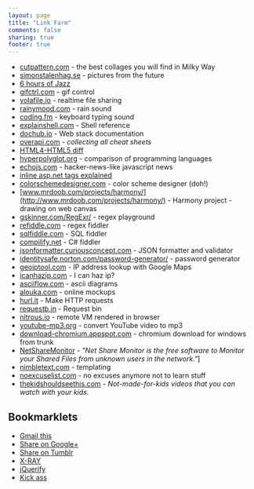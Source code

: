 ```yaml
---
layout: page
title: "Link Farm"
comments: false
sharing: true
footer: true
---
```


- [cutpattern.com](http://cutpattern.com/) - the best collages you will find in Milky Way
- [simonstalenhag.se](http://www.simonstalenhag.se/) - pictures from the future
- [6 hours of Jazz](http://www.youtube.com/watch?v=aGHT40qkysw)
- [gifctrl.com](http://gifctrl.com/) - gif control
- [volafile.io](http://volafile.io) - realtime file sharing
- [rainymood.com](http://www.rainymood.com/) - rain sound
- [coding.fm](http://coding.fm/) - keyboard typing sound
- [explainshell.com](http://explainshell.com/) - Shell reference
- [dochub.io](http://dochub.io/) - Web stack documentation
- [overapi.com](http://overapi.com) - *collecting all cheat sheets*
- [HTML4-HTML5 diff](http://www.w3.org/TR/html5-diff/#new-elements)
- [hyperpolyglot.org](http://hyperpolyglot.org) - comparison of programming languages
- [echojs.com](http://www.echojs.com/) - hacker-news-like javascript news
- <a href="http://naspinski.net/post/inline-aspnet-tags-sorting-them-all-out-(3c25242c-3c253d2c-3c252c-3c252c-etc).aspx">inline asp.net tags explained</a>
- [colorschemedesigner.com](http://colorschemedesigner.com/) - color scheme designer (doh!)
- [www.mrdoob.com/projects/harmony/](http://www.mrdoob.com/projects/harmony/) - Harmony project - drawing on web canvas
- [gskinner.com/RegExr/](http://gskinner.com/RegExr/) - regex playground
- [refiddle.com](http://refiddle.com/) - regex fiddler
- [sqlfiddle.com](http://sqlfiddle.com/) - SQL fiddler
- [compilify.net](https://compilify.net/) - C# fiddler
- [jsonformatter.curiousconcept.com](http://jsonformatter.curiousconcept.com/) - JSON formatter and validator
- [identitysafe.norton.com/password-generator/](https://identitysafe.norton.com/password-generator/) - password generator
- [geoiptool.com](http://www.geoiptool.com/) - IP address lookup with Google Maps
- [icanhazip.com](http://icanhazip.com/) - I can haz ip?
- [asciiflow.com](http://www.asciiflow.com/) - ascii diagrams
- [alouka.com](http://alouka.com/) - online mockups
- [hurl.it](http://www.hurl.it) - Make HTTP requests
- [requestb.in](http://requestb.in/) - Request bin
- [nitrous.io](https://www.nitrous.io/join/OqTrHcEDHjk) - remote VM rendered in browser
- [youtube-mp3.org](http://www.youtube-mp3.org/) - convert YouTube video to mp3
- [download-chromium.appspot.com](http://download-chromium.appspot.com) - chromium download for windows from trunk
- [NetShareMonitor](http://securityxploded.com/netsharemonitor.php) - *"Net Share Monitor is the free software to Monitor your Shared Files from unknown users in the network."*]
- [nimbletext.com](http://nimbletext.com/) - templating
- [noexcuselist.com](http://www.noexcuselist.com/) - no excuses anymore not to learn stuff
- [thekidshouldseethis.com](http://thekidshouldseethis.com/) - *Not-made-for-kids videos that you can watch with your kids.*

Bookmarklets
-

- <a href="javascript:(function()%7Bm='http://mail.google.com/mail/?view=cm&fs=1&tf=1&to=&su='+encodeURIComponent(document.title)+'&body='+encodeURIComponent(document.location);w=window.open(m,'addwindow','status=no,toolbar=no,width=575,height=545,resizable=yes');setTimeout(function()%7Bw.focus();%7D, 250);%7D)();">Gmail this</a>
- <a href="javascript:void window.open('https://plus.google.com/share?url=' + encodeURIComponent(location.href), '_blank', 'width=500,height=300')">Share on Google+</a>
- <a href="javascript:var d=document,w=window,e=w.getSelection,k=d.getSelection,x=d.selection,s=(e?e():(k)?k():(x?x.createRange().text:0)),f='http://www.tumblr.com/share',l=d.location,e=encodeURIComponent,p='?v=3&u='+e(l.href) +'&t='+e(d.title) +'&s='+e(s),u=f+p;try{if(!/^(.*\.)?tumblr[^.]*$/.test(l.host))throw(0);tstbklt();}catch(z){a =function(){if(!w.open(u,'t','toolbar=0,resizable=0,status=1,width=450,height=430'))l.href=u;};if(/Firefox/.test(navigator.userAgent))setTimeout(a,0);else a();}void(0)">Share on Tumblr</a>
- <a href="javascript:function loadScript(scriptURL) { var scriptElem = document.createElement('SCRIPT'); scriptElem.setAttribute('language', 'JavaScript'); scriptElem.setAttribute('src', scriptURL); document.body.appendChild(scriptElem);}loadScript('http://westciv.com/xray/thexray.js');">X-RAY</a>
- <a href="javascript:var s=document.createElement('script');s.setAttribute('src', 'http://jquery.com/src/jquery-latest.js');document.getElementsByTagName('body')[0].appendChild(s);alert('Using latest jQuery.');void(s);">jQuerify</a>
- <a href="javascript:var s = document.createElement('script');s.type='text/javascript';document.body.appendChild(s);s.src='http://erkie.github.com/asteroids.min.js';void(0);">Kick ass</a>